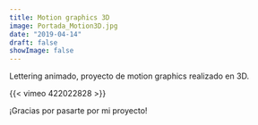 ```yaml
---
title: Motion graphics 3D
image: Portada_Motion3D.jpg
date: "2019-04-14"
draft: false
showImage: false
---
```


Lettering animado, proyecto de motion graphics realizado en 3D.

{{< vimeo 422022828 >}}


¡Gracias por pasarte por mi proyecto!



